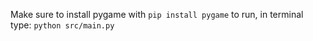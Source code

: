 Make sure to install pygame with
`` pip install pygame ``
to run, in terminal type:
`` python src/main.py ``